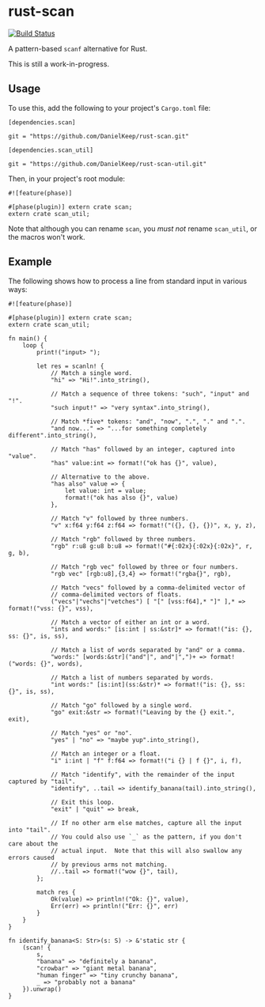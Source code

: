 # rust-scan

[![Build Status](https://travis-ci.org/DanielKeep/rust-scan.svg?branch=master)](https://travis-ci.org/DanielKeep/rust-scan)

A pattern-based `scanf` alternative for Rust.

This is still a work-in-progress.

## Usage

To use this, add the following to your project's `Cargo.toml` file:

	[dependencies.scan]

	git = "https://github.com/DanielKeep/rust-scan.git"

	[dependencies.scan_util]

	git = "https://github.com/DanielKeep/rust-scan-util.git"

Then, in your project's root module:

	#![feature(phase)]

	#[phase(plugin)] extern crate scan;
	extern crate scan_util;

Note that although you can rename `scan`, you *must not* rename `scan_util`, or the macros won't work.

## Example

The following shows how to process a line from standard input in various ways:

	#![feature(phase)]

	#[phase(plugin)] extern crate scan;
	extern crate scan_util;

	fn main() {
		loop {
			print!("input> ");

			let res = scanln! {
				// Match a single word.
				"hi" => "Hi!".into_string(),

				// Match a sequence of three tokens: "such", "input" and "!".
				"such input!" => "very syntax".into_string(),

				// Match *five* tokens: "and", "now", ".", "." and ".".
				"and now..." => "...for something completely different".into_string(),

				// Match "has" followed by an integer, captured into "value".
				"has" value:int => format!("ok has {}", value),

				// Alternative to the above.
				"has also" value => {
					let value: int = value;
					format!("ok has also {}", value)
				},

				// Match "v" followed by three numbers.
				"v" x:f64 y:f64 z:f64 => format!("({}, {}, {})", x, y, z),

				// Match "rgb" followed by three numbers.
				"rgb" r:u8 g:u8 b:u8 => format!("#{:02x}{:02x}{:02x}", r, g, b),

				// Match "rgb vec" followed by three or four numbers.
				"rgb vec" [rgb:u8],{3,4} => format!("rgba{}", rgb),

				// Match "vecs" followed by a comma-delimited vector of
				// comma-delimited vectors of floats.
				("vecs"|"vechs"|"vetches") [ "[" [vss:f64],* "]" ],* => format!("vss: {}", vss),

				// Match a vector of either an int or a word.
				"ints and words:" [is:int | ss:&str]* => format!("is: {}, ss: {}", is, ss),

				// Match a list of words separated by "and" or a comma.
				"words:" [words:&str]("and"|", and"|",")+ => format!("words: {}", words),

				// Match a list of numbers separated by words.
				"int words:" [is:int](ss:&str)* => format!("is: {}, ss: {}", is, ss),

				// Match "go" followed by a single word.
				"go" exit:&str => format!("Leaving by the {} exit.", exit),

				// Match "yes" or "no".
				"yes" | "no" => "maybe yup".into_string(),

				// Match an integer or a float.
				"i" i:int | "f" f:f64 => format!("i {} | f {}", i, f),

				// Match "identify", with the remainder of the input captured by "tail".
				"identify", ..tail => identify_banana(tail).into_string(),

				// Exit this loop.
				"exit" | "quit" => break,

				// If no other arm else matches, capture all the input into "tail".
				// You could also use `_` as the pattern, if you don't care about the
				// actual input.  Note that this will also swallow any errors caused
				// by previous arms not matching.
				//..tail => format!("wow {}", tail),
			};

			match res {
				Ok(value) => println!("Ok: {}", value),
				Err(err) => println!("Err: {}", err)
			}
		}
	}

	fn identify_banana<S: Str>(s: S) -> &'static str {
		(scan! {
			s,
			"banana" => "definitely a banana",
			"crowbar" => "giant metal banana",
			"human finger" => "tiny crunchy banana",
			_ => "probably not a banana"
		}).unwrap()
	}
